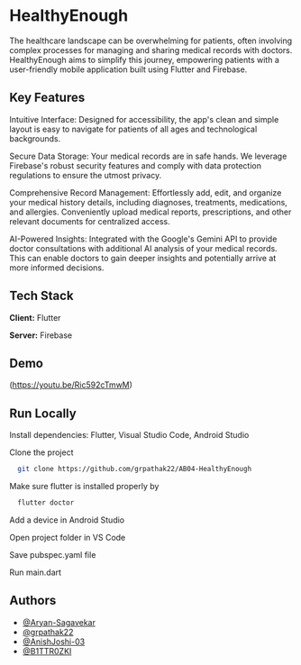 
# HealthyEnough

The healthcare landscape can be overwhelming for patients, often involving complex processes for managing and sharing medical records with doctors. HealthyEnough aims to simplify this journey, empowering patients with a user-friendly mobile application built using Flutter and Firebase.


## Key Features

Intuitive Interface: Designed for accessibility, the app's clean and simple layout is easy to navigate for patients of all ages and technological backgrounds.

Secure Data Storage: Your medical records are in safe hands. We leverage Firebase's robust security features and comply with data protection regulations to ensure the utmost privacy.

Comprehensive Record Management: Effortlessly add, edit, and organize your medical history details, including diagnoses, treatments, medications, and allergies. Conveniently upload medical reports, prescriptions, and other relevant documents for centralized access.

AI-Powered Insights: Integrated with the Google's Gemini API to provide doctor consultations with additional AI analysis of your medical records. This can enable doctors to gain deeper insights and potentially arrive at more informed decisions.
## Tech Stack

**Client:** Flutter

**Server:** Firebase


## Demo

(https://youtu.be/Ric592cTmwM)


## Run Locally

Install dependencies: Flutter, Visual Studio Code, Android Studio

Clone the project

```bash
  git clone https://github.com/grpathak22/AB04-HealthyEnough
```

Make sure flutter is installed properly by
```bash
  flutter doctor
```  
Add a device in Android Studio

Open project folder in VS Code

Save pubspec.yaml file 

Run main.dart




## Authors

- [@Aryan-Sagavekar](https://github.com/Aryan-Sagavekar)
- [@grpathak22](https://github.com/grpathak22)
- [@AnishJoshi-03](https://github.com/AnishJoshi-03)
- [@B1TTR0ZKI](https://github.com/B1TTR0ZKI)


